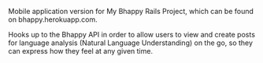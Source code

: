 Mobile application version for My Bhappy Rails Project, which can be found on bhappy.herokuapp.com.

Hooks up to the Bhappy API in order to allow users to view and create posts for language analysis (Natural Language Understanding) on the go, so they can express how they feel at any given time.
